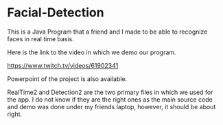 # Facial-Detection

This is a Java Program that a friend and I made to be able to recognize faces in real time basis.

Here is the link to the video in which we demo our program.

https://www.twitch.tv/videos/61902341

Powerpoint of the project is also available.

RealTime2 and Detection2 are the two primary files in which we used for the app. I do not know if they are the right ones as the main source code and demo was done under my friends laptop, however, it should be about right.
